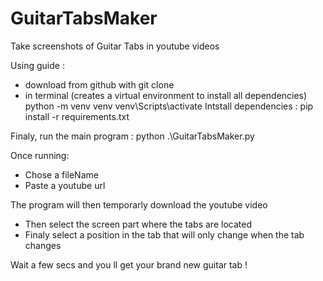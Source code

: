 # GuitarTabsMaker
Take screenshots of Guitar Tabs in youtube videos

Using guide : 

- download from github with git clone
- in terminal (creates a virtual environment to install all dependencies)
    python -m venv venv
    venv\Scripts\activate
  Intstall dependencies :
    pip install -r requirements.txt

Finaly, run the main program : 
  python .\GuitarTabsMaker.py 

Once running:
  - Chose a fileName
  - Paste a youtube url

The program will then temporarly download the youtube video
  - Then select the screen part where the tabs are located
  - Finaly select a position in the tab that will only change when the tab changes
    
Wait a few secs and you ll get your brand new guitar tab ! 
